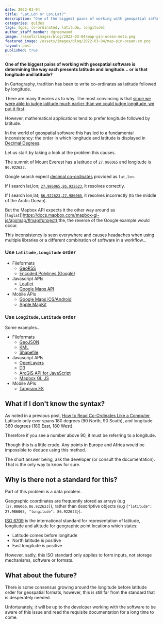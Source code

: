 ```yaml
---
date: 2022-03-04
title: "Lat,Lon or Lon,Lat?"
description: "One of the biggest pains of working with geospatial software is determining the way each presents latitude and longitude... or is that longitude and latitude?"
categories: guides
tags: [gps, co-ordinated, latitude, longitude]
author_staff_member: dgreenwood
image: /assets/images/blog/2022-03-04/map-pin-ocean-meta.png
featured_image: /assets/images/blog/2022-03-04/map-pin-ocean-sm.png
layout: post
published: true
---
```


**One of the biggest pains of working with geospatial software is determining the way each presents latitude and longitude... or is that longitude and latitude?**

In Cartography, tradition has been to write co-ordinates as latitude followed by longitude.

There are many theories as to why. The most convincing is that [since we were able to judge latitude much earlier than we could judge longitude, we put it first](https://en.wikipedia.org/wiki/History_of_longitude).

However, mathematical applications tend to prefer longitude followed by latitude.

In the world of geospatial software this has led to a fundamental inconsistency: the order in which longitude and latitude is displayed in [Decimal Degrees](/blog/2021/reading-decimal-gps-coordinates-like-a-computer).

Let us start by taking a look at the problem this causes.

The summit of Mount Everest has a latitude of `27.986065` and longitude is `86.922623`.

Google search expect [decimal co-ordinates](/blog/2021/reading-decimal-gps-coordinates-like-a-computer) provided as `lat,lon`.

If I search lat,lon; [`27.986065,86.922623`](https://www.google.com/search?q=86.922623%2C27.986065), it resolves correctly.

If I search lon,lat; [`86.922623,27.986065`](https://www.google.com/search?q=86.922623%2C27.986065), it resolves incorrectly (to the middle of the Arctic Ocean).

But the Mapbox API expects it the other way around as [`lnglat`])https://docs.mapbox.com/mapbox-gl-js/api/map/#map#project),the, the reverse of the Google example would occur.

This inconsistency is seen everywhere and causes headaches when using multiple libraries or a different combination of software in a workflow...

### Use `Latitude,Longitude` order

* Fileformats
	* [GeoRSS](http://www.georss.org/simple.html)
	* [Encoded Polylines (Google)](https://developers.google.com/maps/documentation/utilities/polylinealgorithm)
* Javascript APIs
	* [Leaflet](https://leafletjs.com/reference-1.6.0.html#latlng)
	* [Google Maps API](https://developers.google.com/maps/documentation/javascript/reference/coordinates)
* Mobile APIs
	* [Google Maps iOS/Android](https://developers.google.com/maps/documentation/ios-sdk/overview)
	* [Apple MapKit](https://developer.apple.com/documentation/mapkit/)

### Use `Longitude,Latitude` order

Some examples...

* Fileformats
	* [GeoJSON](https://tools.ietf.org/html/rfc7946#section-3.1.1)
	* [KML](https://developers.google.com/kml/documentation/kmlreference#elements-specific-to-point)
	* [Shapefile](https://www.esri.com/library/whitepapers/pdfs/shapefile.pdf)
* Javascript APIs
	* [OpenLayers](https://openlayers.org/en/latest/apidoc/module-ol_coordinate.html#~Coordinate)
	* [D3](https://github.com/d3/d3-geo#_projection)
	* [ArcGIS API for JavaScript](https://developers.arcgis.com/javascript/latest/api-reference/esri-geometry-Polygon.html#rings)
	* [Mapbox GL JS](https://docs.mapbox.com/mapbox-gl-js/api/map/)
* Mobile APIs
	* [Tangram ES](https://github.com/tangrams/tangram-es/blob/master/core/src/util/types.h#L14)

## What if I don't know the syntax?

As noted in a previous post, [How to Read Co-Ordinates Like a Computer](/blog/2021/reading-decimal-gps-coordinates-like-a-computer), Latitude only ever spans 180 degrees (90 North, 90 South), and longitude 360 degrees (180 East, 180 West).

Therefore if you see a number above 90, it must be referring to a longitude.

Though this is a little crude. Any points in Europe and Africa would be impossible to deduce using this method.

The short answer being, ask the developer (or consult the documentation). That is the only way to know for sure.

## Why is there not a standard for this?

Part of this problem is a data problem.

Geographic coordinates are frequently stored as arrays (e.g `[27.986065,86.922623]`), rather than descriptive objects (e.g `{"latitude": 27.986065, "longitude": 86.922623}`).

[ISO 6709](https://www.iso.org/standard/39242.html) is the international standard for representation of latitude, longitude and altitude for geographic point locations which states:

* Latitude comes before longitude
* North latitude is positive
* East longitude is positive

However, sadly, this ISO standard only applies to form inputs, not storage mechanisms, software or formats.

## What about the future?

There is some consensus growing around the longitude before latitude order for geospatial formats, however, this is still far from the standard that is desperately needed.

Unfortunately, it will be up to the developer working with the software to be aware of this issue and read the requisite documentation for a long time to come.
